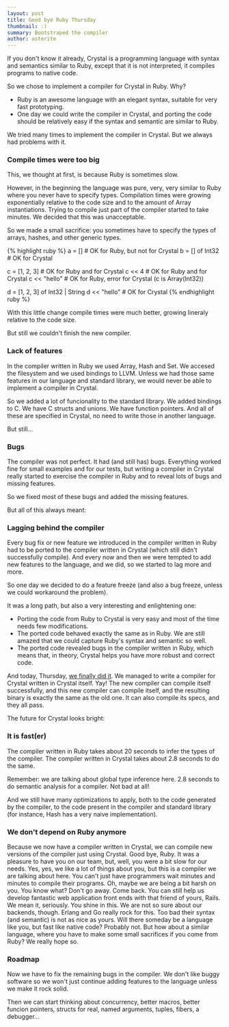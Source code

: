 ```yaml
---
layout: post
title: Good bye Ruby Thursday
thumbnail: :)
summary: Bootstraped the compiler
author: asterite
---
```


If you don't know it already, Crystal is a programming language with syntax and semantics
similar to Ruby, except that it is not interpreted, it compiles programs to native code.

So we chose to implement a compiler for Crystal in Ruby. Why?

<ul class="goals">
  <li>Ruby is an awesome language with an elegant syntax, suitable for very fast prototyping.</li>
  <li>One day we could write the compiler in Crystal, and porting the code should be relatively easy if the syntax and semantic are similar to Ruby.</li>
</ul>

We tried many times to implement the compiler in Crystal. But we always had problems with it.

### Compile times were too big

This, we thought at first, is because Ruby is sometimes slow.

However, in the beginning the language was pure, very, very similar to Ruby where you never have to specify types. Compilation times were growing exponentially relative to the code size and to the amount of Array instantiations. Trying to compile just part of the compiler started to take minutes. We decided that this was unacceptable.

So we made a small sacrifice: you sometimes have to specify the types of arrays, hashes, and other generic types.

{% highlight ruby %}
a = []          # OK for Ruby, but not for Crystal
b = [] of Int32 # OK for Crystal

c = [1, 2, 3]   # OK for Ruby and for Crystal
c << 4          # OK for Ruby and for Crystal
c << "hello"    # OK for Ruby, error for Crystal (c is Array(Int32))

d = [1, 2, 3] of Int32 | String
d << "hello"    # OK for Crystal
{% endhighlight ruby %}

With this little change compile times were much better, growing lineraly relative to the code size.

But still we couldn't finish the new compiler.

### Lack of features

In the compiler written in Ruby we used Array, Hash and Set. We accesed the filesystem and we used
bindings to LLVM. Unless we had those same features in our language and standard library, we would never be able to
implement a compiler in Crystal.

So we added a lot of funcionality to the standard library. We added bindings to C. We have C structs and unions. We have function pointers. And all of these
are specified in Crystal, no need to write those in another language.

But still...

### Bugs

The compiler was not perfect. It had (and still has) bugs. Everything worked fine for small examples
and for our tests, but writing a compiler in Crystal really started to exercise the compiler in Ruby
and to reveal lots of bugs and missing features.

So we fixed most of these bugs and added the missing features.

But all of this always meant:

### Lagging behind the compiler

Every bug fix or new feature we introduced in the compiler written in Ruby had to be ported
to the compiler written in Crystal (which still didn't successfully compile). And every now and
then we were tempted to add new features to the language, and we did, so we started to lag
more and more.

So one day we decided to do a feature freeze (and also a bug freeze, unless we could workaround the problem).

It was a long path, but also a very interesting and enlightening one:

<ul class="goals">
  <li>Porting the code from Ruby to Crystal is very easy and most of the time needs few modifications.</li>
  <li>The ported code behaved exactly the same as in Ruby. We are still amazed that we could capture Ruby's syntax and semantic so well.</li>
  <li>The ported code revealed bugs in the compiler written in Ruby, which means that, in theory, Crystal
helps you have more robust and correct code.</li>
</ul>

And today, Thursday, [we finally did it](https://github.com/manastech/crystal/commit/ad2e815e271aaa7f478cababd478b14e5b789789). We managed to write a compiler for Crystal written in Crystal itself. Yay! The new compiler can compile itself successfully, and this new compiler can compile itself, and the resulting binary is exactly the same as the old one. It can also compile its specs, and they all pass.

The future for Crystal looks bright:

### It is fast(er)

The compiler written in Ruby takes about 20 seconds to infer the types of the compiler. The compiler written in Crystal takes about 2.8 seconds to do the same.

Remember: we are talking about global type inference here. 2.8 seconds to do semantic analysis for a compiler. Not bad at all!

And we still have many optimizations to apply, both to the code generated by the compiler, to the code present in the compiler and standard library (for instance, Hash has a very naive implementation).

### We don't depend on Ruby anymore

Because we now have a compiler written in Crystal, we can compile new versions of the compiler just using
Crystal. Good bye, Ruby. It was a pleasure to have you on our team, but, well, you were a bit slow for
our needs. Yes, yes, we like a lot of things about you, but this is a compiler we are talking about here. You can't just have programmers wait minutes and minutes to compile their programs. Oh, maybe we are being a bit harsh on you. You know what? Don't go away. Come back. You can still help us develop fantastic web application front ends with that friend of yours, Rails. We mean it, seriously. You shine in this. We are not so sure about our backends, though. Erlang and Go really rock for this. Too bad their syntax (and semantic) is not as nice as yours. Will there someday be a language like you, but fast like native code? Probably not. But how about a similar language, where you have to make some small sacrifices if you come from Ruby? We really hope so.

### Roadmap

Now we have to fix the remaining bugs in the compiler. We don't like buggy software so we won't just continue adding features to the language unless we make it rock solid.

Then we can start thinking about concurrency, better macros, better funcion pointers, structs for real, named arguments, tuples, fibers, a debugger...
